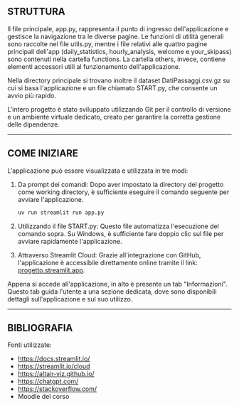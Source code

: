 ## STRUTTURA

Il file principale, app.py, rappresenta il punto di ingresso dell'applicazione e gestisce la navigazione tra le diverse pagine. 
Le funzioni di utilità generali sono raccolte nel file utils.py, mentre i file relativi alle quattro pagine principali dell'app (daily_statistics, hourly_analysis, welcome e your_skipass) sono contenuti nella cartella functions. 
La cartella others, invece, contiene elementi accessori utili al funzionamento dell'applicazione.

Nella directory principale si trovano inoltre il dataset DatiPassaggi.csv.gz su cui si basa l'applicazione e un file chiamato START.py, che consente un avvio più rapido.

L'intero progetto è stato sviluppato utilizzando Git per il controllo di versione e un ambiente virtuale dedicato, creato per garantire la corretta gestione delle dipendenze.

---

## COME INIZIARE

L'applicazione può essere visualizzata e utilizzata in tre modi:

1. Da prompt dei comandi: Dopo aver impostato la directory del progetto come working directory, è sufficiente eseguire il comando seguente per avviare l'applicazione.
    ```bash
    uv run streamlit run app.py
    ```

2. Utilizzando il file START.py: Questo file automatizza l'esecuzione del comando sopra. Su Windows, è sufficiente fare doppio clic sul file per avviare rapidamente l'applicazione.

3. Attraverso Streamlit Cloud: Grazie all'integrazione con GitHub, l'applicazione è accessibile direttamente online tramite il link: [progetto.streamlit.app](progetto.streamlit.app.).


Appena si accede all'applicazione, in alto è presente un tab "Informazioni". 
Questo tab guida l'utente a una sezione dedicata, dove sono disponibili dettagli sull'applicazione e sul suo utilizzo.

---

## BIBLIOGRAFIA

Fonti utilizzate:

- https://docs.streamlit.io/
- https://streamlit.io/cloud
- https://altair-viz.github.io/
- https://chatgpt.com/
- https://stackoverflow.com/
- Moodle del corso
